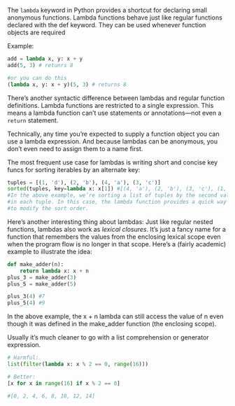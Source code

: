 The `lambda` keyword in Python provides a shortcut for declaring small anonymous functions. Lambda functions behave just like regular functions declared with the def keyword. They can be used whenever function objects are required

Example:
```python
add = lambda x, y: x + y
add(5, 3) # retunrs 8

#or you can do this
(lambda x, y: x + y)(5, 3) # returns 8
```

There’s another syntactic difference between lambdas and regular function definitions. Lambda functions are restricted to a single expression. This means a lambda function can’t use statements or annotations—not even a `return` statement.

Technically, any time you’re expected to supply a function object you can use a lambda expression. And because lambdas can be anonymous, you don’t even need to assign them to a name first.

The most frequent use case for lambdas is writing short and concise key funcs for sorting iterables by an alternate key:
```python
tuples = [(1, 'd'), (2, 'b'), (4, 'a'), (3, 'c')]
sorted(tuples, key=lambda x: x[1]) #[(4, 'a'), (2, 'b'), (3, 'c'), (1, 'd')]
#In the above example, we’re sorting a list of tuples by the second value
#in each tuple. In this case, the lambda function provides a quick way
#to modify the sort order.
```

Here’s another interesting thing about lambdas: Just like regular nested functions, lambdas also work as *lexical closures*. It’s just a fancy name for a function that remembers the values from the enclosing lexical scope even when the program flow is no longer in that scope. Here’s a (fairly academic) example to illustrate the idea:

```python
def make_adder(n):
	return lambda x: x + n
plus_3 = make_adder(3)
plus_5 = make_adder(5)

plus_3(4) #7
plus_5(4) #9
```

In the above example, the x + n lambda can still access the value of n even though it was defined in the make_adder function (the enclosing scope).

Usually it’s much cleaner to go with a list comprehension or generator expression.
```python
# Harmful:
list(filter(lambda x: x % 2 == 0, range(16)))

# Better:
[x for x in range(16) if x % 2 == 0]

#[0, 2, 4, 6, 8, 10, 12, 14]
```

